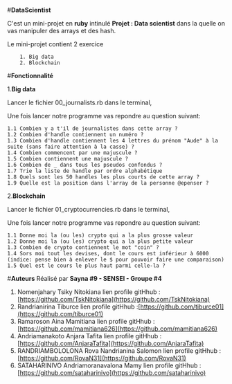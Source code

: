 #**DataScientist**

C'est un mini-projet en **ruby** intinulé **Projet : Data scientist** dans la quelle on vas manipuler des arrays et des hash.

Le mini-projet contient 2 exercice

		1. Big data
		2. Blockchain

#**Fonctionnalité** 

1.**Big data** 

Lancer le fichier 00_journalists.rb dans le terminal,  

Une fois lancer notre programme vas repondre au question suivant:
	
	1.1 Combien y a t'il de journalistes dans cette array ?
	1.2 Combien d'handle contiennent un numéro ?
	1.3 Combien d'handle contiennent les 4 lettres du prénom "Aude" à la suite (sans faire attention à la casse) ?
	1.4 Combien commencent par une majuscule ?
	1.5 Combien contiennent une majuscule ?
	1.6 Combien de _ dans tous les pseudos confondus ?
	1.7 Trie la liste de handle par ordre alphabétique
	1.8 Quels sont les 50 handles les plus courts de cette array ?
	1.9 Quelle est la position dans l'array de la personne @epenser ?

2.**Blockchain**

Lancer le fichier 01_cryptocurrencies.rb dans le terminal,

Une fois lancer notre programme vas repondre au question suivant:

	1.1 Donne moi la (ou les) crypto qui a la plus grosse valeur
	1.2 Donne moi la (ou les) crypto qui a la plus petite valeur
	1.3 Combien de crypto contiennent le mot "coin" ?
	1.4 Sors moi tout les devises, dont le cours est inférieur à 6000 (indice: pense bien à enlever le $ pour pouvoir faire une comparaison)
	1.5 Quel est le cours le plus haut parmi celle-la ?


#**Auteurs**
Réalisé par **Sayna #9 - SENSEI - Groupe #4**

 1. Nomenjahary Tsiky Nitokiana
	 lien profile gitHhub : [https://github.com/TskNitokiana](https://github.com/TskNitokiana)
 2. Randrianirina Tiburce
	 lien profile gitHhub :[https://github.com/tiburce01](https://github.com/tiburce01)	 
 3. Ramaroson Aina Mamitiana
	  lien profile gitHhub : [https://github.com/mamitiana626](https://github.com/mamitiana626)
 4. Andriamanakoto Anjara Tafita
	lien profile gitHhub : [https://github.com/AnjaraTafita](https://github.com/AnjaraTafita)
 5. RANDRIAMBOLOLONA Rova Nandrianina Salomon
	 lien profile gitHhub : [https://github.com/RovaN31](https://github.com/RovaN31)	 
 6. SATAHARINIVO Andriamoranavalona Mamy
	 lien profile gitHhub : [https://github.com/sataharinivo](https://github.com/sataharinivo)